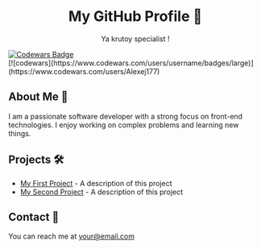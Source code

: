 <div align="center">

  # My GitHub Profile 👋

  <p>Ya krutoy specialist !</p>

</div>
<!-- Бейдж Codewars (ссылка на профиль) -->
<a href="https://www.codewars.com/users/YOUR_USERNAME">
   <img src="" alt="Codewars Badge" />
</a>

<!-- Динамические бейджи (Shields.io) -->
<br>
[![codewars](https://www.codewars.com/users/username/badges/large)](https://www.codewars.com/users/Alexej177)   
<!-- [![Codewars Rank](https://img.shields.io/badge/Codewars%20Rank-YOUR_RANK_HERE-blue)](https://www.codewars.com/users/Alexej177)
[![Codewars Completed](https://img.shields.io/badge/Codewars%20Completed-YOUR_COMPLETED_HERE-green)](https://www.codewars.com/users/Alexej177) -->

<br>

## About Me 🚀

<!-- Здесь можно добавить описание себя, свои навыки и интересы -->
I am a passionate software developer with a strong focus on front-end technologies. I enjoy working on complex problems and learning new things.

## Projects 🛠️

<!-- Здесь можно добавить список своих проектов -->
* [My First Project](https://github.com/your_username/your_project1) - A description of this project
* [My Second Project](https://github.com/your_username/your_project2) - A description of this project

## Contact 📧
You can reach me at your@email.com

<!-- Другие разделы -->